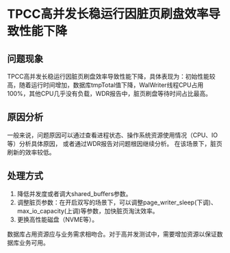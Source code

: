 # TPCC高并发长稳运行因脏页刷盘效率导致性能下降<a name="ZH-CN_TOPIC_0289900262"></a>

## 问题现象<a name="zh-cn_topic_0283136782_section526616331423"></a>

TPCC高并发长稳运行因脏页刷盘效率导致性能下降，具体表现为：初始性能较高，随着运行时间增加，数据库tmpTotal值下降，WalWriter线程CPU占用100%，其他CPU几乎没有负载，WDR报告中，脏页刷盘等待时间占比最高。

## 原因分析<a name="zh-cn_topic_0283136782_section1710704115427"></a>

一般来说，问题原因可以通过查看进程状态、操作系统资源使用情况（CPU、IO等）分析具体原因， 或者通过WDR报告对问题根因继续分析。 在该场景下，脏页刷新的效率较低。

## 处理方式<a name="zh-cn_topic_0283136782_section12323144814214"></a>

1. 降低并发度或者调大shared_buffers参数。
2. 调整脏页参数：在开启双写的场景下，可以调整page_writer_sleep(下调)、max_io_capacity(上调)等参数，加快脏页淘汰效率。
3. 更换高性能磁盘（NVME等）。

数据库占用资源应与业务需求相吻合。对于高并发测试中，需要增加资源以保证数据库业务可用。
